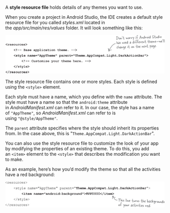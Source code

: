 A **style resource file** holds details of any themes you want to use.

When you create a project in Android Studio, the IDE creates a default style resource file for you called *styles.xml* located in the *app/src/main/res/values* folder. It will look something like this:

![](.guides/img/10.png)

The style resource file contains one or more styles. Each style is defined using the `<style>` element.

Each style must have a name, which you define with the `name` attribute. The style must have a name so that the `android:theme` attribute in *AndroidManifest.xml* can refer to it. In our case, the style has a name of `"AppTheme"`, so *AndroidManifest.xml* can refer to is using `"@style/AppTheme"`.

The `parent` attribute specifies where the style should inherit its properties from. In the case above, this is "`Theme.AppCompat.Light.DarkActionBar`".

You can also use the style resource file to customize the look of your app by modifying the properties of an existing theme. To do this, you add an `<item>` element to the `<style>` that describes the modification you want to make. 

As an example, here’s how you’d modify the theme so that all the activities have a red background:

![](.guides/img/11.png)
